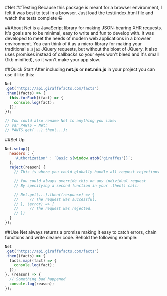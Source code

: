 #Net
##Testing
Because this package is meant for a browser environment, I felt it was best to test in a browser. Just load the test/index.html file and watch the tests complete :grinning:

##About
Net is a JavaScript library for making JSON-bearing XHR requests. It's goals are to be minimal, easy to write and fun to develop with. It was developed to meet the needs of modern web applications in a browser environment. You can think of it as a micro-library for making your traditional `$.ajax` JQuery requests, but without the bloat of JQuery. It also uses promises instead of callbacks so your eyes won't bleed and it's small (1kb minified), so it won't make your app slow.

##Quick Start
After including **net.js** or **net.min.js** in your project you can use it like this:

```js
Net
.get('https://api.giraffefacts.com/facts')
.then((facts) => {
  this.forEach((fact) => {
    console.log(fact);
  });
});

// You could also rename Net to anything you like:
// var PANTS = Net;
// PANTS.get(...).then(...);

```

##Set Up
```js
Net.setup({
  headers : {
    'Authorization' : `Basic ${window.atob('giraffes')}`;
  },
  reject(reason) {
    // This is where you could globally handle all request rejections

    // You could always override this on any individual request
    // By specifying a second function in your .then() call:

    // Net.get(...).then((response) => {
    //     // The request was successful.
    // }, (error) => {
    //     // The request was rejected.
    // })
  }
});
```
##Use
Net always returns a promise making it easy to catch errors, chain functions and write cleaner code. Behold the following example:
```js
Net
.get('https://api.giraffefacts.com/facts')
.then((facts) => {
  facts.map((fact) => {
    console.log(fact);
  });
}, (reason) => {
  // Something bad happened
  console.log(reason);
});
```
